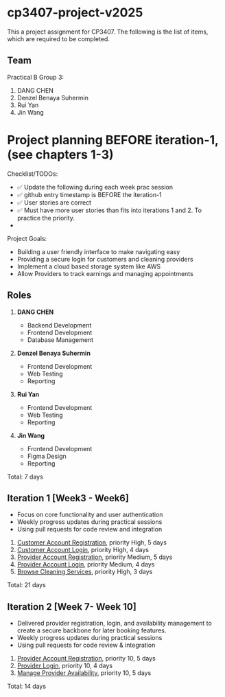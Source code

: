 # cp3407-project-v2025

This a project assignment for CP3407. 
The following is the list of items, which are required to be completed.

## Team

Practical B Group 3:
1. DANG CHEN
2. Denzel Benaya Suhermin
3. Rui Yan
4. Jin Wang

# Project planning BEFORE iteration-1, (see chapters 1-3)
Checklist/TODOs: 
* ✅ Update the following during each week prac session
* ✅ github entry timestamp is BEFORE the iteration-1
* ✅ User stories are correct
* ✅ Must have more user stories than fits into iterations 1 and 2. To practice the priority.
* 

Project Goals:
* Building a user friendly interface to make navigating easy
* Providing a secure login for customers and cleaning providers
* Implement a cloud based storage system like AWS
* Allow Providers to track earnings and managing appointments

## Roles

1. **DANG CHEN**  
    - Backend Development  
    - Frontend Development  
    - Database Management

2. **Denzel Benaya Suhermin**  
    - Frontend Development  
    - Web Testing  
    - Reporting

3. **Rui Yan**  
    - Frontend Development  
    - Web Testing  
    - Reporting

4. **Jin Wang**  
    - Frontend Development  
    - Figma Design
    - Reporting


Total: 7 days


## Iteration 1 [Week3 - Week6]

* Focus on core functionality and user authentication
* Weekly progress updates during practical sessions
* Using pull requests for code review and integration

1. [Customer Account Registration](./user_stories/user_story_customer_account_registration.md), priority High, 5 days 
2. [Customer Account Login](./user_stories/user_story_customer_account_login.md), priority High, 4 days
3. [Provider Account Registration](./user_stories/user_story_provider_account_registration.md), priority Medium, 5 days
4. [Provider Account Login](./user_stories/user_story_provider_account_login.md), priority Medium, 4 days
5. [Browse Cleaning Services](./user_stories/user_story_browse_cleaning_service.md), priority High, 3 days

Total: 21 days

## Iteration 2 [Week 7- Week 10]

* Delivered provider registration, login, and availability management to create a secure backbone for later booking features.
* Weekly progress updates during practical sessions
* Using pull requests for code review & integration

1. [Provider Account Registration](./user_stories/user_stories.md), priority 10, 5 days
2. [Provider Login](./user_stories/user_stories.md), priority 10, 4 days
3. [Manage Provider Availability](./user_stories/user_stories.md), priority 10, 5 days

Total: 14 days

<!-- 

## Website Project Software Development tools:
* Front End Tool: Webstorm Vue
* Back End Tool: Pycharm fastapi
* Database Engine/ software: SQLite
* IDE: Vscode and Python 
* Cloud Platform: Vultr.com
* Import libraries: 
* Front End libraries: 
packages.json
    dependencies:
        "axios": "^1.10.0",
        "vue": "^3.5.17",
        "vue-router": "^4.5.1"
    devDependencies:
        "@tsconfig/node22": "^22.0.2",
        "@types/node": "^22.15.32",
        "@vitejs/plugin-vue": "^6.0.0",
        "@vue/eslint-config-typescript": "^14.5.1",
        "@vue/tsconfig": "^0.7.0",
        "eslint": "^9.29.0",
        "eslint-plugin-oxlint": "~1.1.0",
        "eslint-plugin-vue": "~10.2.0",
        "jiti": "^2.4.2",
        "npm-run-all2": "^8.0.4",
        "oxlint": "~1.1.0",
        "typescript": "~5.8.0",
        "vite": "^7.0.0",
        "vite-plugin-vue-devtools": "^7.7.7",
        "vue-tsc": "^2.2.10"
* Back End libraries:
    fastapi==0.104.1
    uvicorn==0.24.0
    pydantic==2.5.0
    python-multipart==0.0.6
    python-jose[cryptography]==3.3.0
    passlib[bcrypt]==1.7.4
* Version Control System: Github 
* Remote repo: https://github.com/NNdemo/CP3407.git


# Actual iterations
1. [Iteration-1](./iteration_1.md)
2. [Iteration-2](./iteration_2.md) -->


